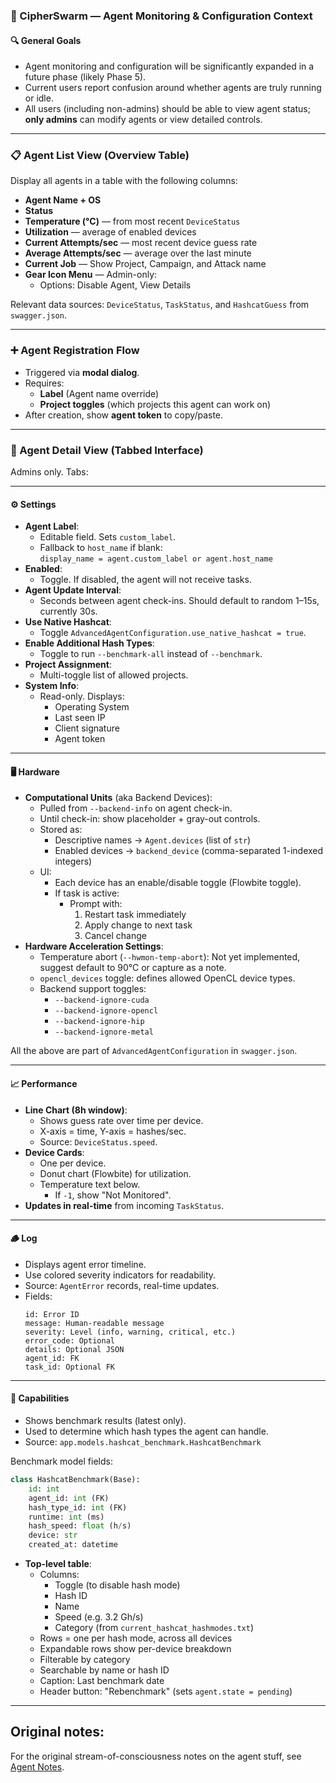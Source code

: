 ### 🧠 CipherSwarm — Agent Monitoring & Configuration Context

#### 🔍 General Goals

-   Agent monitoring and configuration will be significantly expanded in a future phase (likely Phase 5).
-   Current users report confusion around whether agents are truly running or idle.
-   All users (including non-admins) should be able to view agent status; **only admins** can modify agents or view detailed controls.

---

### 📋 Agent List View (Overview Table)

Display all agents in a table with the following columns:

-   **Agent Name + OS**
-   **Status**
-   **Temperature (°C)** — from most recent `DeviceStatus`
-   **Utilization** — average of enabled devices
-   **Current Attempts/sec** — most recent device guess rate
-   **Average Attempts/sec** — average over the last minute
-   **Current Job** — Show Project, Campaign, and Attack name
-   **Gear Icon Menu** — Admin-only:
    -   Options: Disable Agent, View Details

Relevant data sources: `DeviceStatus`, `TaskStatus`, and `HashcatGuess` from `swagger.json`.

---

### ➕ Agent Registration Flow

-   Triggered via **modal dialog**.
-   Requires:
    -   **Label** (Agent name override)
    -   **Project toggles** (which projects this agent can work on)
-   After creation, show **agent token** to copy/paste.

---

### 🔎 Agent Detail View (Tabbed Interface)

Admins only. Tabs:

---

#### ⚙️ Settings

-   **Agent Label**:
    -   Editable field. Sets `custom_label`.
    -   Fallback to `host_name` if blank:  
        `display_name = agent.custom_label or agent.host_name`
-   **Enabled**:
    -   Toggle. If disabled, the agent will not receive tasks.
-   **Agent Update Interval**:
    -   Seconds between agent check-ins. Should default to random 1–15s, currently 30s.
-   **Use Native Hashcat**:
    -   Toggle `AdvancedAgentConfiguration.use_native_hashcat = true`.
-   **Enable Additional Hash Types**:
    -   Toggle to run `--benchmark-all` instead of `--benchmark`.
-   **Project Assignment**:
    -   Multi-toggle list of allowed projects.
-   **System Info**:
    -   Read-only. Displays:
        -   Operating System
        -   Last seen IP
        -   Client signature
        -   Agent token

---

#### 🖥️ Hardware

-   **Computational Units** (aka Backend Devices):
    -   Pulled from `--backend-info` on agent check-in.
    -   Until check-in: show placeholder + gray-out controls.
    -   Stored as:
        -   Descriptive names → `Agent.devices` (list of `str`)
        -   Enabled devices → `backend_device` (comma-separated 1-indexed integers)
    -   UI:
        -   Each device has an enable/disable toggle (Flowbite toggle).
        -   If task is active:
            -   Prompt with:
                1. Restart task immediately
                2. Apply change to next task
                3. Cancel change
-   **Hardware Acceleration Settings**:
    -   Temperature abort (`--hwmon-temp-abort`): Not yet implemented, suggest default to 90°C or capture as a note.
    -   `opencl_devices` toggle: defines allowed OpenCL device types.
    -   Backend support toggles:
        -   `--backend-ignore-cuda`
        -   `--backend-ignore-opencl`
        -   `--backend-ignore-hip`
        -   `--backend-ignore-metal`

All the above are part of `AdvancedAgentConfiguration` in `swagger.json`.

---

#### 📈 Performance

-   **Line Chart (8h window)**:
    -   Shows guess rate over time per device.
    -   X-axis = time, Y-axis = hashes/sec.
    -   Source: `DeviceStatus.speed`.
-   **Device Cards**:
    -   One per device.
    -   Donut chart (Flowbite) for utilization.
    -   Temperature text below.
        -   If `-1`, show "Not Monitored".
-   **Updates in real-time** from incoming `TaskStatus`.

---

#### 🪵 Log

-   Displays agent error timeline.
-   Use colored severity indicators for readability.
-   Source: `AgentError` records, real-time updates.
-   Fields:
    ```
    id: Error ID
    message: Human-readable message
    severity: Level (info, warning, critical, etc.)
    error_code: Optional
    details: Optional JSON
    agent_id: FK
    task_id: Optional FK
    ```

---

#### 🧠 Capabilities

-   Shows benchmark results (latest only).
-   Used to determine which hash types the agent can handle.
-   Source: `app.models.hashcat_benchmark.HashcatBenchmark`

Benchmark model fields:

```python
class HashcatBenchmark(Base):
    id: int
    agent_id: int (FK)
    hash_type_id: int (FK)
    runtime: int (ms)
    hash_speed: float (h/s)
    device: str
    created_at: datetime
```

-   **Top-level table**:
    -   Columns:
        -   Toggle (to disable hash mode)
        -   Hash ID
        -   Name
        -   Speed (e.g. 3.2 Gh/s)
        -   Category (from `current_hashcat_hashmodes.txt`)
    -   Rows = one per hash mode, across all devices
    -   Expandable rows show per-device breakdown
    -   Filterable by category
    -   Searchable by name or hash ID
    -   Caption: Last benchmark date
    -   Header button: "Rebenchmark" (sets `agent.state = pending`)

---

## Original notes:

For the original stream-of-consciousness notes on the agent stuff, see [Agent Notes](original_notes/agent.md).
